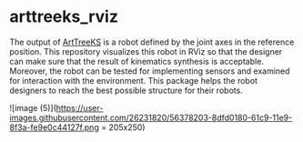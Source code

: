 # arttreeks_rviz
The output of [ArtTreeKS](https://github.com/bobbens/ArtTreeKS) is a robot defined by the joint axes in the reference position. This repository visualizes this robot in RViz so that the designer can make sure that the result of kinematics synthesis is acceptable. Moreover, the robot can be tested for implementing sensors and examined for interaction with the environment. This package helps the robot designers to reach the best possible structure for their robots.


![image (5)](https://user-images.githubusercontent.com/26231820/56378203-8dfd0180-61c9-11e9-8f3a-fe9e0c44127f.png = 205x250)
